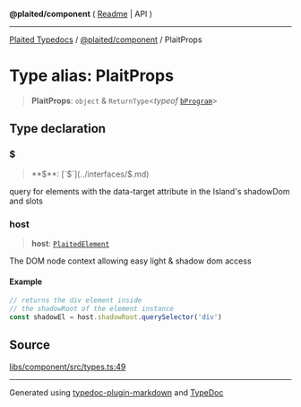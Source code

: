 **@plaited/component** ( [Readme](../README.md) \| API )

***

[Plaited Typedocs](../../../modules.md) / [@plaited/component](../modules.md) / PlaitProps

# Type alias: PlaitProps

> **PlaitProps**: `object` & `ReturnType`\<*typeof* [`bProgram`](../../behavioral/functions/bProgram.md)\>

## Type declaration

### $

> **$**: [`$`](../interfaces/$.md)

query for elements with the data-target attribute in the Island's shadowDom and slots

### host

> **host**: [`PlaitedElement`](../interfaces/PlaitedElement.md)

The DOM node context allowing easy light & shadow dom access

#### Example

```ts
// returns the div element inside
// the shadowRoot of the element instance
const shadowEl = host.shadowRoot.querySelector('div')
```

## Source

[libs/component/src/types.ts:49](https://github.com/plaited/plaited/blob/0d4801d/libs/component/src/types.ts#L49)

***

Generated using [typedoc-plugin-markdown](https://www.npmjs.com/package/typedoc-plugin-markdown) and [TypeDoc](https://typedoc.org/)
